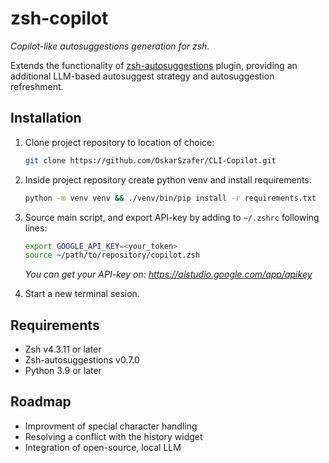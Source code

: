 # zsh-copilot

_Copilot-like autosuggestions generation for zsh._

Extends the functionality of [zsh-autosuggestions](https://github.com/zsh-users/zsh-autosuggestions) plugin, providing an additional LLM-based autosuggest strategy and autosuggestion refreshment.


## Installation

1. Clone project repository to location of choice:

    ```sh
    git clone https://github.com/OskarSzafer/CLI-Copilot.git
    ```

2. Inside project repository create python venv and install requirements:

    ```sh
    python -m venv venv && ./venv/bin/pip install -r requirements.txt
    ```

3. Source main script, and export API-key by adding to ```~/.zshrc``` following lines:

    ```sh
    export GOOGLE_API_KEY=<your_token>
    source ~/path/to/repository/copilot.zsh
    ```

    _You can get your API-key on: https://aistudio.google.com/app/apikey_

4. Start a new terminal sesion.


## Requirements

- Zsh v4.3.11 or later
- Zsh-autosuggestions v0.7.0
- Python 3.9 or later


## Roadmap


- Improvment of special character handling
- Resolving a conflict with the history widget
- Integration of open-source, local LLM